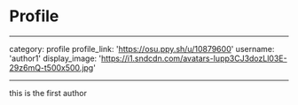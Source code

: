 # Profile

---

category: profile
profile_link: 'https://osu.ppy.sh/u/10879600'
username: 'author1'
display_image: 'https://i1.sndcdn.com/avatars-Iupp3CJ3dozLl03E-29z6mQ-t500x500.jpg'

---

this is the first author